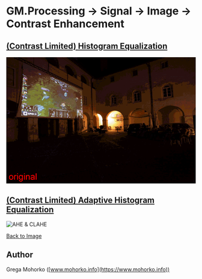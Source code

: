 # GM.Processing -> Signal -> Image -> Contrast Enhancement

## [(Contrast Limited) Histogram Equalization](HistogramEqualization.md)

![HE & CLHE](/Documentation/Signal/Image/Contrast%20Enhancement/HE/HE%20&%20CLHE%20Courtyard.gif "(Contrast Limited) Histogram Equalization ((CL)HE)")

## [(Contrast Limited) Adaptive Histogram Equalization](AdaptiveHistogramEqualization.md)

![AHE & CLAHE](/Documentation/Signal/Image/Contrast%20Enhancement/AHE/AHE%20&%20CLAHE%20Schonbrunn%20garden%201.gif "(Contrast Limited) Adaptive Histogram Equalization ((CL)AHE)")

[Back to Image](/src/GM.Processing/GM.Processing/Signal/Image)

## Author
Grega Mohorko ([www.mohorko.info](https://www.mohorko.info))

